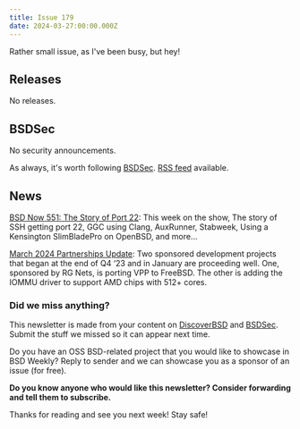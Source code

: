```yaml
---
title: Issue 179
date: 2024-03-27:00:00.000Z
---
```


Rather small issue, as I've been busy, but hey!

<!-- more -->

## Releases

No releases.

## BSDSec

No security announcements.

As always, it's worth following [BSDSec](https://bsdsec.net). [RSS feed](https://bsdsec.net/articles.atom) available.

## News

[BSD Now 551: The Story of Port 22](https://www.bsdnow.tv/551?utm_source=bsdweekly): This week on the show, The story of SSH getting port 22, GGC using Clang, AuxRunner, Stabweek, Using a Kensington SlimBladePro on OpenBSD, and more...

[March 2024 Partnerships Update](https://freebsdfoundation.org/blog/march-2024-partnerships-update/?utm_source=bsdweekly): Two sponsored development projects that began at the end of Q4 ‘23 and in January are proceeding well. One, sponsored by RG Nets, is porting VPP to FreeBSD. The other is adding the IOMMU driver to support AMD chips with 512+ cores.

### Did we miss anything?

This newsletter is made from your content on [DiscoverBSD](https://discoverbsd.com) and [BSDSec](https://bsdsec.net). Submit the stuff we missed so it can appear next time.

Do you have an OSS BSD-related project that you would like to showcase in BSD Weekly? Reply to sender and we can showcase you as a sponsor of an issue (for free).

**Do you know anyone who would like this newsletter? Consider forwarding and tell them to subscribe.**

Thanks for reading and see you next week! Stay safe!
